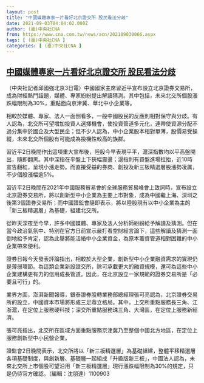 ```yaml
---
layout: post
title: "中國媒體專家一片看好北京證交所 股民看法分歧"
date: 2021-09-03T04:04:02.000Z
author: (臺)中央社CNA
from: https://www.cna.com.tw/news/acn/202109030066.aspx
tags: [ (臺)中央社CNA ]
categories: [ (臺)中央社CNA ]
---
```

<!--1630641842000-->
[中國媒體專家一片看好北京證交所 股民看法分歧](https://www.cna.com.tw/news/acn/202109030066.aspx)
------

<div>
<div></div><div class="paragraph"><p>（中央社記者邱國強北京3日電）中國國家主席習近平宣布設立北京證券交易所，成為財經熱門話題，媒體、專家紛紛提出解讀猜測。其中包括，未來北交所個股漲跌幅限制為30%，重點面向京津冀、華北中小企業等。</p><p>相較於媒體、專家、法人一面倒看多，一般中國股民的反應則相對保守與分歧。有人認為，北交所可望增加投資人選擇機會，使投資管道多元化，連帶使資源分配不過分集中於國企及大型民企；但不少人認為，中小企業股本相對單薄，股價易受操縱，未來北交所個股有可能成為投機性較高的族群。</p><p>習近平2日晚間作出這項重大宣布後，陸股今早表現平平，滬深指數均以平高盤開出，隨即翻黑。其中深指在平盤上下狹幅震盪；滬指則有買盤進場拉抬，近10時宣告翻紅，呈現小漲走勢。而直接受益的券商、創投及新三板精選層股漲勢凌厲，不少個股漲幅逾5%。</p><p>習近平2日晚間在2021年中國服務貿易會的全球服務貿易峰會上致詞時，宣布設立北京證券交易所，將以創新型中小企業為主要上市對象，成為中國繼上海、深圳之後第3個證券交易所；而中國證監會隨即表示，將以陸股現有以中小企業為主的「新三板精選層」為基礎，組建北交所。</p><p>從昨天深夜至今早，許多中國媒體、專家及法人分析師紛紛給予解讀及猜測。但在當今政治氣氛中、特別在官方日前宣示嚴打看空財經言論下，這些解讀及猜測一面倒地給予肯定，認為此舉將能活絡中小企業資金，為原本籌資管道相對困難的中小企業帶來便利。</p><p>證券日報今天發表評論指出，相較於大型企業，創新型中小企業融資需求的實現仍是薄弱環節。為這類企業新設證交所，除可承載更大的融資規模，還可為這些中小企業建構更有力的信用成長管道。因此，在北京設立一家規範的證券交易所是「必要且可行」的。</p><p>業界方面，澎湃新聞報導，銀泰證券股轉業務部總經理張可亮認為，北京證券交易所的設立，中國資本市場將形成三足鼎立格局。其中，上交所重點服務長三角、江浙滬，在定位上服務硬科技；深交所重點服務珠三角、大灣區，在定位上服務新經濟。</p><p>張可亮指出，北交所在區域方面重點服務京津冀乃至整個中國北方地區，在定位上服務創新型中小民營企業。</p><p>證監會2日晚間表示，北交所將以「新三板精選層」為基礎組建，整體平移精選層各項基礎制度，與創新層、基礎層一起組成「升級版新三板」，中國法人認為，未來北交所上市個股可望沿用「新三板精選層」現行漲跌幅限制為30%的規定，只是仍待官方確認。（編輯：沈朋達）1100903</p></div>
</div>
